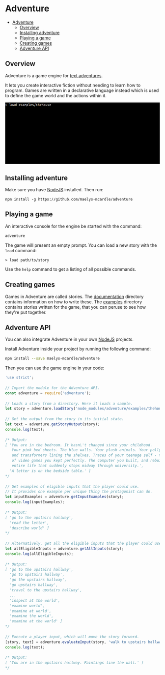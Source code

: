 # Adventure

<!-- TOC -->

- [Adventure](#adventure)
  - [Overview](#overview)
  - [Installing adventure](#installing-adventure)
  - [Playing a game](#playing-a-game)
  - [Creating games](#creating-games)
  - [Adventure API](#adventure-api)

<!-- /TOC -->

## Overview

Adventure is a game engine for [text adventures](https://en.wikipedia.org/wiki/Interactive_fiction). 

It lets you create interactive fiction without needing to learn how to program.
Games are written in a declarative language instead which is used to define the 
game world and the actions within it.

![Screenshot](screenshot.gif)

## Installing adventure

Make sure you have [NodeJS](https://nodejs.org/) installed. Then run:

```
npm install -g https://github.com/maelys-mcardle/adventure
```

## Playing a game

An interactive console for the engine be started with the command:

```bash
adventure
```

The game will present an empty prompt. You can load a new story 
with the `load` command:

```
> load path/to/story
```

Use the `help` command to get a listing of all possible commands.

## Creating games

Games in Adventure are called stories. The [documentation](documentation) 
directory contains information on how to write these. The [examples](examples) 
directory contains stories written for the game, that you can peruse to see 
how they're put together.

## Adventure API

You can also integrate Adventure in your own [NodeJS](https://nodejs.org/) 
projects.

Install Adventure inside your project by running the following command:

```bash
npm install --save maelys-mcardle/adventure
```

Then you can use the game engine in your code:

```js
'use strict';

// Import the module for the Adventure API.
const adventure = require('adventure');

// Loads a story from a directory. Here it loads a sample.
let story = adventure.loadStory('node_modules/adventure/examples/thehouse');

// Get the output from the story in its initial state.
let text = adventure.getStoryOutput(story);
console.log(text);

/* Output:
[ 'You are in the bedroom. It hasn\'t changed since your childhood.
   Your pink bed sheets. The blue walls. Your plush animals. Your polly pocket 
   and transformers lining the shelves. Traces of your teenage self - the boxes
   of video games you kept perfectly. The computer you built, and rebuilt. An 
   entire life that suddenly stops midway through university.',
  'A letter is on the bedside table.' ]
*/

// Get examples of eligible inputs that the player could use.
// It provides one example per unique thing the protagonist can do.
let inputExamples = adventure.getInputExamples(story);
console.log(inputExamples);

/* Output:
[ 'go to the upstairs hallway',
  'read the letter',
  'describe world' ]
*/

// Alternatively, get all the eligible inputs that the player could use.
let allEligibleInputs = adventure.getAllInputs(story);
console.log(allEligibleInputs);

/* Output:
[ 'go to the upstairs hallway',
  'go to upstairs hallway',
  'go the upstairs hallway',
  'go upstairs hallway',
  'travel to the upstairs hallway',
  ...
  'inspect at the world',
  'examine world',
  'examine at world',
  'examine the world',
  'examine at the world' ]
*/

// Execute a player input, which will move the story forward.
[story, text] = adventure.evaluateInput(story, 'walk to upstairs hallway');
console.log(text);

/* Output:
[ 'You are in the upstairs hallway. Paintings line the wall.' ]
*/
```